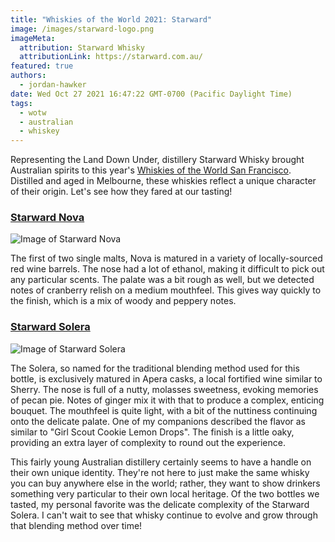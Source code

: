 ```yaml
---
title: "Whiskies of the World 2021: Starward"
image: /images/starward-logo.png
imageMeta:
  attribution: Starward Whisky
  attributionLink: https://starward.com.au/
featured: true
authors:
  - jordan-hawker
date: Wed Oct 27 2021 16:47:22 GMT-0700 (Pacific Daylight Time)
tags:
  - wotw
  - australian
  - whiskey
---
```

  
Representing the Land Down Under, distillery Starward Whisky brought Australian spirits 
to this year's [Whiskies of the World San Francisco](/whiskies-of-the-world-2021). 
Distilled and aged in Melbourne, these whiskies reflect a unique character of their origin. 
Let's see how they fared at our tasting!

### <a href="https://bit.ly/hdstarwardnovakl" target="blank">Starward Nova</a>

![Image of Starward Nova](/images/wotw-2021-starward-nova.jpg)

The first of two single malts, Nova is matured in a variety of locally-sourced red wine barrels. 
The nose had a lot of ethanol, making it difficult to pick out any particular scents. The palate 
was a bit rough as well, but we detected notes of cranberry relish on a medium mouthfeel. This 
gives way quickly to the finish, which is a mix of woody and peppery notes.

### <a href="https://bit.ly/30vjkhv" target="blank">Starward Solera</a>

![Image of Starward Solera](/images/wotw-2021-starward-solera.jpg)

The Solera, so named for the traditional blending method used for this bottle, is exclusively 
matured in Apera casks, a local fortified wine similar to Sherry. The nose is full of a nutty, 
molasses sweetness, evoking memories of pecan pie. Notes of ginger mix it with that to produce 
a complex, enticing bouquet. The mouthfeel is quite light, with a bit of the nuttiness continuing 
onto the delicate palate. One of my companions described the flavor as similar to "Girl Scout 
Cookie Lemon Drops". The finish is a little oaky, providing an extra layer of complexity to round 
out the experience.

This fairly young Australian distillery certainly seems to have a handle on their own unique identity. 
They're not here to just make the same whisky you can buy anywhere else in the world; rather, they 
want to show drinkers something very particular to their own local heritage. Of the two bottles we 
tasted, my personal favorite was the delicate complexity of the Starward Solera. I can't wait to see 
that whisky continue to evolve and grow through that blending method over time!
